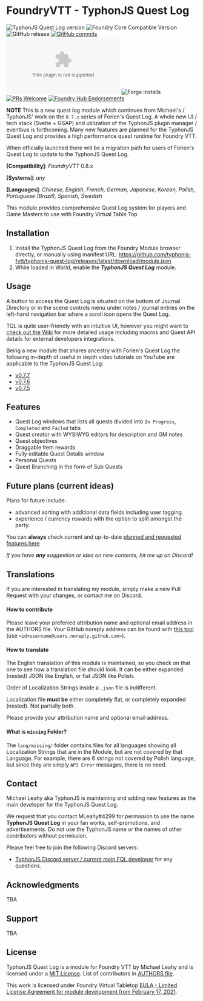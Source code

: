 # FoundryVTT - TyphonJS Quest Log

<img title="TyphonJS Quest Log version" src="https://img.shields.io/badge/dynamic/json?url=https://raw.githubusercontent.com/League-of-Foundry-Developers/foundryvtt-forien-quest-log/master/module.json&label=Forien%27s+Quest+Log+version&query=version&style=flat-square&color=success"> ![Foundry Core Compatible Version](https://img.shields.io/badge/dynamic/json.svg?url=https%3A%2F%2Fraw.githubusercontent.com%2Ftyphonjs-fvtt%2Ftyphonjs-quest-log%2Fmaster%2Fmodule.json&label=Foundry%20Version&query=$.compatibleCoreVersion&colorB=orange)
![GitHub release](https://img.shields.io/github/release-date/typhonjs-fvtt/typhonjs-quest-log)
[![GitHub commits](https://img.shields.io/github/commits-since/typhonjs-fvtt/typhonjs-quest-log/latest)](https://github.com/typhonjs-fvtt/typhonjs-quest-log/commits/)
![the latest version zip](https://img.shields.io/github/downloads/typhonjs-fvtt/typhonjs-quest-log/latest/module.zip)
![Forge installs](https://img.shields.io/badge/dynamic/json?label=Forge%20Installs&query=package.installs&suffix=%25&url=https%3A%2F%2Fforge-vtt.com%2Fapi%2Fbazaar%2Fpackage%2Ftyphonjs-quest-log)
[![PRs Welcome](https://img.shields.io/badge/PRs-welcome-brightgreen.svg?style=flat-square)](http://makeapullrequest.com)
[![Foundry Hub Endorsements](https://img.shields.io/endpoint?logoColor=white&url=https%3A%2F%2Fwww.foundryvtt-hub.com%2Fwp-json%2Fhubapi%2Fv1%2Fpackage%2Ftyphonjs-quest-log%2Fshield%2Fendorsements)](https://www.foundryvtt-hub.com/package/typhonjs-quest-log/)

**NOTE** This is a new quest log module which continues from Michael's / TyphonJS' work on the `0.7.x` series of 
Forien's Quest Log. A whole new UI / tech stack (Svelte + GSAP) and utilization of the TyphonJS plugin manager / 
eventbus is forthcoming. Many new features are planned for the TyphonJS Quest Log and provides a high performance 
quest runtime for Foundry VTT.

When officially launched there will be a migration path for users of Forien's Quest Log to update to the TyphonJS Quest
Log.

**[Compatibility]**: _FoundryVTT_ 0.8.x

**[Systems]**: _any_

**[Languages]**: _Chinese, English, French, German, Japanese, Korean, Polish, Portuguese (Brazil), Spanish, Swedish_

This module provides comprehensive Quest Log system for players and Game Masters to use with Foundry Virtual Table Top

## Installation

1. Install the TyphonJS Quest Log from the Foundry Module browser directly, or manually using manifest URL: https://github.com/typhonjs-fvtt/typhonjs-quest-log/releases/latest/download/module.json
2. While loaded in World, enable the **_TyphonJS Quest Log_** module.

## Usage

A button to access the Quest Log is situated on the bottom of Journal Directory or in the scene controls menu under notes / journal entries on the left-hand navigation bar where a scroll icon opens the Quest Log.

TQL is quite user-friendly with an intuitive UI, however you might want to [check out the Wiki](https://github.com/typhonjs-fvtt/typhonjs-quest-log/wiki) for more detailed usage including macros and Quest API details for external developers integrations. 

Being a new module that shares ancestry with Forien's Quest Log the following in-depth of useful in depth video tutorials on YouTube are applicable to the TyphonJS Quest Log:
- [v0.7.7](https://youtu.be/lfSYJXVQAcE)
- [v0.7.6](https://youtu.be/Dn2iprrcPpY)
- [v0.7.5](https://youtu.be/cakE2a9MedM)

## Features

- Quest Log windows that lists all quests divided into `In Progress`, `Completed` and `Failed` tabs
- Quest creator with WYSIWYG editors for description and GM notes
- Quest objectives
- Draggable Item rewards
- Fully editable Quest Details window
- Personal Quests
- Quest Branching in the form of Sub Quests

## Future plans (current ideas)

Plans for future include:

- advanced sorting with additional data fields including user tagging.
- experience / currency rewards with the option to split amongst the party.

You can **always** check current and up-to-date [planned and requested features here](https://github.com/typhonjs-fvtt/typhonjs-quest-log/issues?q=is%3Aopen+is%3Aissue+label%3Aenhancement)

_If you have **any** suggestion or idea on new contents, hit me up on Discord!_

## Translations

If you are interested in translating my module, simply make a new Pull Request with your changes, or contact me on Discord.

#### How to contribute

Please leave your preferred attribution name and optional email address in the AUTHORS file. Your GitHub noreply address can be found with [this tool](https://caius.github.io/github_id/) (use `<id+username@users.noreply.github.com>`).

#### How to translate

The English translation of this module is maintained, so you check on that one to see how a translation file should look. It can be either expanded (nested) JSON like English, or flat JSON like Polish.

Order of Localization Strings inside a `.json` file is indifferent.

Localization file **must be** either completely flat, or completely expanded (nested). Not partially both.

Please provide your attribution name and optional email address.

#### What is `missing` Folder?

The `lang/missing/` folder contains files for all languages showing all Localization Strings that are in the Module, but are not covered by that Language. For example, there are 6 strings not covered by Polish language, but since they are simply `API Error` messages, there is no need.

## Contact

Michael Leahy aka TyphonJS is maintaining and adding new features as the main developer for the TyphonJS Quest Log.

We request that you contact MLeahy#4299 for permission to use the name **TyphonJS Quest Log** in your fan works, self-promotions, and advertisements. Do not use the TyphonJS name or the names of other contributors without permission.

Please feel free to join the following Discord servers:
- [TyphonJS Discord server / current main FQL developer](https://discord.gg/mnbgN8f) for any questions.

## Acknowledgments

TBA

## Support

TBA

## License

TyphonJS Quest Log is a module for Foundry VTT by Michael Leahy and is licensed under a [MIT License](https://github.com/typhonjs-fvtt/typhonjs-quest-log/blob/master/LICENSE). List of contributors in [AUTHORS file](https://github.com/typhonjs-fvtt/typhonjs-quest-log/blob/master/AUTHORS).

This work is licensed under Foundry Virtual Tabletop [EULA - Limited License Agreement for module development from February 17, 2021](https://foundryvtt.com/article/license/).
